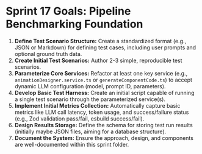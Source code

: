 # Sprint 17 Goals: Pipeline Benchmarking Foundation

1.  **Define Test Scenario Structure:** Create a standardized format (e.g., JSON or Markdown) for defining test cases, including user prompts and optional ground truth data.
2.  **Create Initial Test Scenarios:** Author 2-3 simple, reproducible test scenarios.
3.  **Parameterize Core Services:** Refactor at least one key service (e.g., `animationDesigner.service.ts` or `generateComponentCode.ts`) to accept dynamic LLM configuration (model, prompt ID, parameters).
4.  **Develop Basic Test Harness:** Create an initial script capable of running a single test scenario through the parameterized service(s).
5.  **Implement Initial Metrics Collection:** Automatically capture basic metrics like LLM call latency, token usage, and success/failure status (e.g., Zod validation pass/fail, esbuild success/fail).
6.  **Design Results Storage:** Define the schema for storing test run results (initially maybe JSON files, aiming for a database structure).
7.  **Document the System:** Ensure the approach, design, and components are well-documented within this sprint folder.
